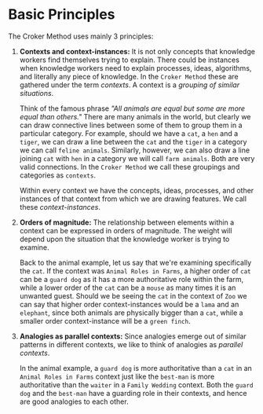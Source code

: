 # Basic Principles

The Croker Method uses mainly 3 principles:

1. **Contexts and context-instances:** It is not only concepts that knowledge workers find themselves trying to explain. There could be instances when knowledge workers need to explain processes, ideas, algorithms, and literally any piece of knowledge. In the ``Croker Method`` these are gathered under the term *contexts*. A context is a *grouping of similar situations*. 

    Think of the famous phrase *"All animals are equal but some are more equal than others."* There are many animals in the world, but clearly we can draw connective lines between some of them to group them in a particular category. For example, should we have a ``cat``, a ``hen`` and a ``tiger``, we can draw a line between the ``cat`` and the ``tiger`` in a category we can call ``feline animals``. Similarly, however, we can also draw a line joining ``cat`` with ``hen`` in a category we will call ``farm animals``. Both are very valid connections. In the ``Croker Method`` we call these groupings and categories as ``contexts``.

    Within every context we have the concepts, ideas, processes, and other instances of that context from which we are drawing features. We call these *context-instances*.

2. **Orders of magnitude:** The relationship between elements within a context can be expressed in orders of magnitude. The weight will depend upon the situation that the knowledge worker is trying to examine.

    Back to the animal example, let us say that we're examining specifically the ``cat``. If the context was ``Animal Roles in Farms``, a higher order of ``cat`` can be a ``guard dog`` as it has a more authoritative role within the farm, while a lower order of the ``cat`` can be a ``mouse`` as many times it is an unwanted guest. Should we be seeing the ``cat`` in the context of ``Zoo`` we can say that higher order context-instances would be a ``lama`` and an ``elephant``, since both animals are physically bigger than a ``cat``, while a smaller order context-instance will be a ``green finch``.

3. **Analogies as parallel contexts:** Since analogies emerge out of similar patterns in different contexts, we like to think of analogies as *parallel contexts*.

    In the animal example, a ``guard dog`` is more authoritative than a ``cat`` in an ``Animal Roles in Farms`` context just like the ``best-man`` is more authoritative than the ``waiter`` in a ``Family Wedding`` context. Both the ``guard dog`` and the ``best-man`` have a guarding role in their contexts, and hence are good analogies to each other.
